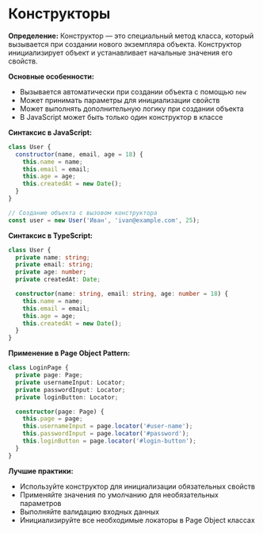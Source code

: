 # Конструкторы

**Определение:** Конструктор — это специальный метод класса, который вызывается при создании нового экземпляра объекта. Конструктор инициализирует объект и устанавливает начальные значения его свойств.

**Основные особенности:**
- Вызывается автоматически при создании объекта с помощью `new`
- Может принимать параметры для инициализации свойств
- Может выполнять дополнительную логику при создании объекта
- В JavaScript может быть только один конструктор в классе

**Синтаксис в JavaScript:**
```javascript
class User {
  constructor(name, email, age = 18) {
    this.name = name;
    this.email = email;
    this.age = age;
    this.createdAt = new Date();
  }
}

// Создание объекта с вызовом конструктора
const user = new User('Иван', 'ivan@example.com', 25);
```

**Синтаксис в TypeScript:**
```typescript
class User {
  private name: string;
  private email: string;
  private age: number;
  private createdAt: Date;

  constructor(name: string, email: string, age: number = 18) {
    this.name = name;
    this.email = email;
    this.age = age;
    this.createdAt = new Date();
  }
}
```

**Применение в Page Object Pattern:**
```typescript
class LoginPage {
  private page: Page;
  private usernameInput: Locator;
  private passwordInput: Locator;
  private loginButton: Locator;

  constructor(page: Page) {
    this.page = page;
    this.usernameInput = page.locator('#user-name');
    this.passwordInput = page.locator('#password');
    this.loginButton = page.locator('#login-button');
  }
}
```

**Лучшие практики:**
- Используйте конструктор для инициализации обязательных свойств
- Применяйте значения по умолчанию для необязательных параметров
- Выполняйте валидацию входных данных
- Инициализируйте все необходимые локаторы в Page Object классах

